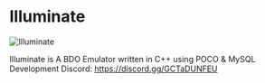 # Illuminate
![Illuminate](https://user-images.githubusercontent.com/17742143/116964020-52470e80-aca2-11eb-9c8e-a5f39bf5163e.png)


Illuminate is A BDO Emulator written in C++ using POCO & MySQL
Development Discord: https://discord.gg/GCTaDUNFEU
